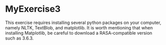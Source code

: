 # MyExercise3
This exercise requires installing several python packages on your computer, namely NLTK, TextBlob, and matplotlib. It is worth mentioning that when installing Matplotlib, be careful to download a RASA-compatible version such as 3.6.3.
